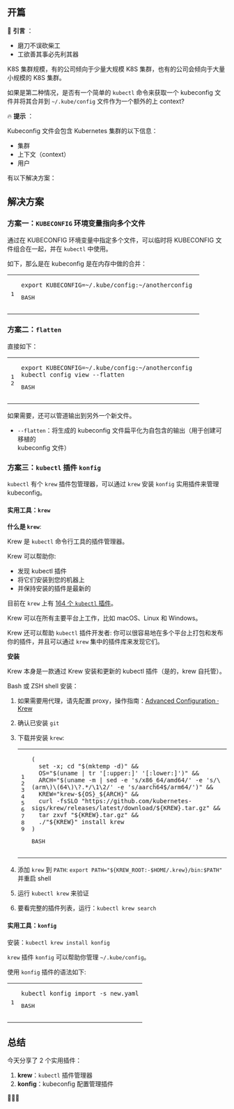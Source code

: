 ## 开篇[](https://ewhisper.cn/posts/46789/#%E5%BC%80%E7%AF%87%20-3)

📜 **引言** ：

-   磨刀不误砍柴工
-   工欲善其事必先利其器

K8S 集群规模，有的公司倾向于少量大规模 K8S 集群，也有的公司会倾向于大量小规模的 K8S 集群。

如果是第二种情况，是否有一个简单的 `kubectl` 命令来获取一个 kubeconfig 文件并将其合并到 `~/.kube/config` 文件作为一个额外的上 context?

🔥 **提示** ：

Kubeconfig 文件会包含 Kubernetes 集群的以下信息：

-   集群
-   上下文（context）
-   用户

有以下解决方案：

## 解决方案[](https://ewhisper.cn/posts/46789/#%E8%A7%A3%E5%86%B3%E6%96%B9%E6%A1%88)

### 方案一：`KUBECONFIG` 环境变量指向多个文件[](https://ewhisper.cn/posts/46789/#%E6%96%B9%E6%A1%88%E4%B8%80%EF%BC%9AKUBECONFIG-%20%E7%8E%AF%E5%A2%83%E5%8F%98%E9%87%8F%E6%8C%87%E5%90%91%E5%A4%9A%E4%B8%AA%E6%96%87%E4%BB%B6)

通过在 KUBECONFIG 环境变量中指定多个文件，可以临时将 KUBECONFIG 文件组合在一起，并在 `kubectl` 中使用。

如下，那么是在 kubeconfig 是在内存中做的合并：

<table><tbody><tr><td><pre><span>1</span><br></pre></td><td><pre><code><span>export</span> KUBECONFIG=~/.kube/config:~/anotherconfig <br></code><p><i></i>BASH</p></pre></td></tr></tbody></table>

### 方案二：`flatten`[](https://ewhisper.cn/posts/46789/#%E6%96%B9%E6%A1%88%E4%BA%8C%EF%BC%9Aflatten)

直接如下：

<table><tbody><tr><td><pre><span>1</span><br><span>2</span><br></pre></td><td><pre><code><span>export</span> KUBECONFIG=~/.kube/config:~/anotherconfig <br>kubectl config view --flatten<br></code><p><i></i>BASH</p></pre></td></tr></tbody></table>

如果需要，还可以管道输出到另外一个新文件。

-   `--flatten`：将生成的 kubeconfig 文件扁平化为自包含的输出（用于创建可移植的  
    kubeconfig 文件）

### 方案三：`kubectl` 插件 `konfig`[](https://ewhisper.cn/posts/46789/#%E6%96%B9%E6%A1%88%E4%B8%89%EF%BC%9Akubectl-%20%E6%8F%92%E4%BB%B6%20-konfig)

`kubectl` 有个 `krew` 插件包管理器，可以通过 `krew` 安装 `konfig` 实用插件来管理 kubeconfig。

#### 实用工具：`krew`[](https://ewhisper.cn/posts/46789/#%E5%AE%9E%E7%94%A8%E5%B7%A5%E5%85%B7%EF%BC%9Akrew)

**什么是 `krew`**:

Krew 是 `kubectl` 命令行工具的插件管理器。

Krew 可以帮助你:

-   发现 kubectl 插件
-   将它们安装到您的机器上
-   并保持安装的插件是最新的

目前在 `krew` 上有 [164 个 `kubectl` 插件](https://krew.sigs.k8s.io/plugins/)。

Krew 可以在所有主要平台上工作，比如 macOS、Linux 和 Windows。

Krew 还可以帮助 `kubectl` 插件开发者: 你可以很容易地在多个平台上打包和发布你的插件，并且可以通过 `krew` 集中的插件库来发现它们。

**安装**

Krew 本身是一款通过 Krew 安装和更新的 kubectl 插件（是的，krew 自托管）。

Bash 或 ZSH shell 安装：

1.  如果需要用代理，请先配置 proxy，操作指南：[Advanced Configuration · Krew](https://krew.sigs.k8s.io/docs/user-guide/advanced-configuration/#custom-network-proxy)
    
2.  确认已安装 `git`
    
3.  下载并安装 `krew`:
    
    <table><tbody><tr><td><pre><span>1</span><br><span>2</span><br><span>3</span><br><span>4</span><br><span>5</span><br><span>6</span><br><span>7</span><br><span>8</span><br><span>9</span><br></pre></td><td><pre><code>(<br>  <span>set</span> -x; <span>cd</span> <span>"<span>$(mktemp -d)</span>"</span> &amp;&amp;<br>  OS=<span>"<span>$(uname | tr '[:upper:]' '[:lower:]')</span>"</span> &amp;&amp;<br>  ARCH=<span>"<span>$(uname -m | sed -e 's/x86_64/amd64/' -e 's/\(arm\)\(64\)\?.*/\1\2/' -e 's/aarch64$/arm64/')</span>"</span> &amp;&amp;<br>  KREW=<span>"krew-<span>${OS}</span>_<span>${ARCH}</span>"</span> &amp;&amp;<br>  curl -fsSLO <span>"https://github.com/kubernetes-sigs/krew/releases/latest/download/<span>${KREW}</span>.tar.gz"</span> &amp;&amp;<br>  tar zxvf <span>"<span>${KREW}</span>.tar.gz"</span> &amp;&amp;<br>  ./<span>"<span>${KREW}</span>"</span> install krew<br>)<br></code><p><i></i>BASH</p></pre></td></tr></tbody></table>
    
4.  添加 `krew` 到 `PATH`: `export PATH="${KREW_ROOT:-$HOME/.krew}/bin:$PATH"` 并重启 shell
    
5.  运行 `kubectl krew` 来验证
    
6.  要看完整的插件列表，运行：`kubectl krew search`
    

#### 实用工具：`konfig`[](https://ewhisper.cn/posts/46789/#%E5%AE%9E%E7%94%A8%E5%B7%A5%E5%85%B7%EF%BC%9Akonfig)

安装：`kubectl krew install konfig`

`krew` 插件 `konfig` 可以帮助你管理 `~/.kube/config`。

使用 `konfig` 插件的语法如下:

<table><tbody><tr><td><pre><span>1</span><br></pre></td><td><pre><code>kubectl konfig import -s new.yaml<br></code><p><i></i>BASH</p></pre></td></tr></tbody></table>

## 总结[](https://ewhisper.cn/posts/46789/#%E6%80%BB%E7%BB%93%20-6)

今天分享了 2 个实用插件：

1.  **krew**：`kubectl` 插件管理器
2.  **konfig**：kubeconfig 配置管理插件

🎉🎉🎉